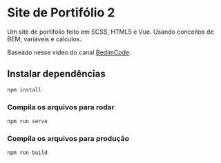 # Site de Portifólio 2

Um site de portifólio feito em SCSS, HTML5 e Vue. Usando conceitos de BEM, variáveis e cálculos.

Baseado nesse vídeo do canal [BedimCode](https://www.youtube.com/watch?v=AKNvTxWOdKw&ab_channel=Bedimcode).


## Instalar dependências
```
npm install
```

### Compila os arquivos para rodar
```
npm run serve
```

### Compila os arquivos para produção
```
npm run build
```
